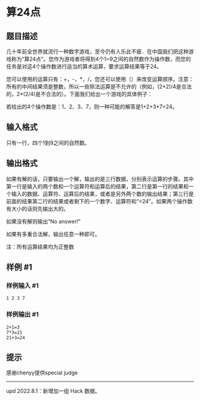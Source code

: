 # 算24点

## 题目描述

几十年前全世界就流行一种数字游戏，至今仍有人乐此不疲．在中国我们把这种游戏称为“算24点”。您作为游戏者将得到4个1~9之间的自然数作为操作数，而您的任务是对这4个操作数进行适当的算术运算，要求运算结果等于24。

您可以使用的运算只有：+，-，\*，/，您还可以使用（）来改变运算顺序。注意：所有的中间结果须是整数，所以一些除法运算是不允许的（例如，(2\*2)/4是合法的，2\*(2/4)是不合法的）。下面我们给出一个游戏的具体例子：

若给出的4个操作数是：1、2、3、7，则一种可能的解答是1+2+3\*7=24。


## 输入格式

只有一行，四个1到9之间的自然数。


## 输出格式

如果有解的话，只要输出一个解，输出的是三行数据，分别表示运算的步骤。其中第一行是输入的两个数和一个运算符和运算后的结果，第二行是第一行的结果和一个输入的数据、运算符、运算后的结果，或者是另外两个数的输出结果；第三行是前面的结果第二行的结果或者剩下的一个数字、运算符和“=24”。如果两个操作数有大小的话则先输出大的。

如果没有解则输出“No answer!”

如果有多重合法解，输出任意一种即可。

注：所有运算结果均为正整数


## 样例 #1

### 样例输入 #1
```
1 2 3 7
```

### 样例输出 #1

```
2+1=3
7*3=21
21+3=24
```

## 提示

感谢chenyy提供special judge

---

$\text{upd 2022.8.1}$：新增加一组 Hack 数据。

